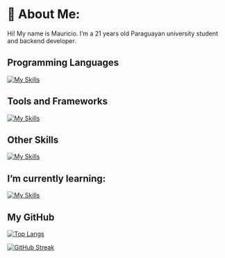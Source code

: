 # 💫 About Me:
Hi! My name is Mauricio. I’m a 21 years old Paraguayan university student and backend developer.

## Programming Languages
[![My Skills](https://skillicons.dev/icons?i=cs,js,python,cpp)](https://skillicons.dev)

## Tools and Frameworks
[![My Skills](https://skillicons.dev/icons?i=vscode,visualstudio,vim,dotnet,astro,tailwind)](https://skillicons.dev)

## Other Skills
[![My Skills](https://skillicons.dev/icons?i=arch,ps,git,github,docker)](https://skillicons.dev)

## I’m currently learning:

[![My Skills](https://skillicons.dev/icons?i=rust,react,next)](https://skillicons.dev)

## My GitHub

[![Top Langs](https://github-readme-stats.vercel.app/api/top-langs/?username=MauricioFRC&layout=compact&theme=nord&hide_border=true)](https://github.com/anuraghazra/github-readme-stats)

[![GitHub Streak](https://streak-stats.demolab.com?user=MauricioFRC&theme=nord&hide_border=true)](https://git.io/streak-stats)
